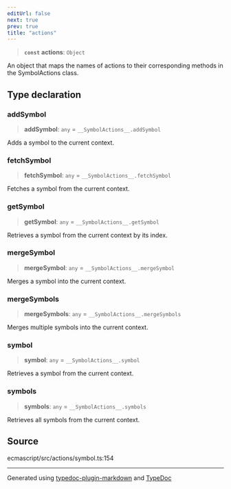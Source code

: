 ```yaml
---
editUrl: false
next: true
prev: true
title: "actions"
---
```


> **`const`** **actions**: `Object`

An object that maps the names of actions to their corresponding methods in the SymbolActions class.

## Type declaration

### addSymbol

> **addSymbol**: `any` = `__SymbolActions__.addSymbol`

Adds a symbol to the current context.

### fetchSymbol

> **fetchSymbol**: `any` = `__SymbolActions__.fetchSymbol`

Fetches a symbol from the current context.

### getSymbol

> **getSymbol**: `any` = `__SymbolActions__.getSymbol`

Retrieves a symbol from the current context by its index.

### mergeSymbol

> **mergeSymbol**: `any` = `__SymbolActions__.mergeSymbol`

Merges a symbol into the current context.

### mergeSymbols

> **mergeSymbols**: `any` = `__SymbolActions__.mergeSymbols`

Merges multiple symbols into the current context.

### symbol

> **symbol**: `any` = `__SymbolActions__.symbol`

Retrieves a symbol from the current context.

### symbols

> **symbols**: `any` = `__SymbolActions__.symbols`

Retrieves all symbols from the current context.

## Source

ecmascript/src/actions/symbol.ts:154

***

Generated using [typedoc-plugin-markdown](https://www.npmjs.com/package/typedoc-plugin-markdown) and [TypeDoc](https://typedoc.org/)
